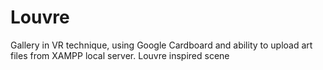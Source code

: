 # Louvre
Gallery in VR technique, using Google Cardboard and ability to upload art files from XAMPP local server. Louvre inspired scene
